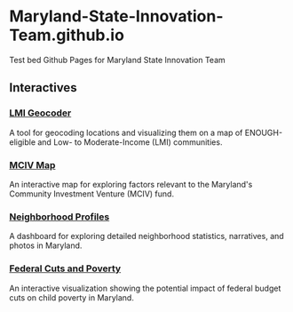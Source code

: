 # Maryland-State-Innovation-Team.github.io
Test bed Github Pages for Maryland State Innovation Team

## Interactives

### [LMI Geocoder](interactives/lmi_geocoder/)
A tool for geocoding locations and visualizing them on a map of ENOUGH-eligible and Low- to Moderate-Income (LMI) communities.

### [MCIV Map](interactives/mciv_map/)
An interactive map for exploring factors relevant to the Maryland's Community Investment Venture (MCIV) fund.

### [Neighborhood Profiles](interactives/neighborhood_profiles/)
A dashboard for exploring detailed neighborhood statistics, narratives, and photos in Maryland.

### [Federal Cuts and Poverty](interactives/federal_cuts_poverty/)
An interactive visualization showing the potential impact of federal budget cuts on child poverty in Maryland.
